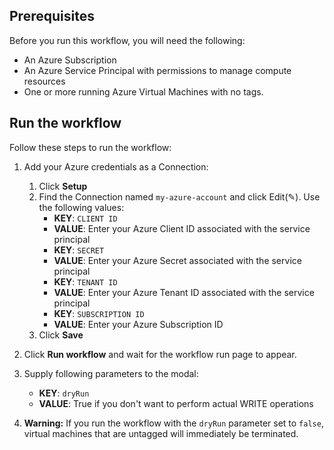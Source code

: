 ## Prerequisites

Before you run this workflow, you will need the following:
- An Azure Subscription
- An Azure Service Principal with permissions to manage compute resources
- One or more running Azure Virtual Machines with no tags. 

## Run the workflow

Follow these steps to run the workflow:
1. Add your Azure credentials as a Connection:
   1. Click **Setup**  
   2. Find the Connection named `my-azure-account` and click Edit(✎). Use the following values:  
      - **KEY**: `CLIENT ID`  
      - **VALUE**: Enter your Azure Client ID associated with the service principal  
      - **KEY**: `SECRET`  
      - **VALUE**: Enter your Azure Secret associated with the service principal  
      - **KEY**: `TENANT ID`  
      - **VALUE**: Enter your Azure Tenant ID associated with the service principal    
      - **KEY**: `SUBSCRIPTION ID`  
      - **VALUE**: Enter your Azure Subscription ID   
   3. Click **Save**  

2. Click **Run workflow** and wait for the workflow run page to appear.  
3. Supply following parameters to the modal:  
   - **KEY**: `dryRun`  
   - **VALUE**: True if you don't want to perform actual WRITE operations  

4. **Warning:** If you run the workflow with the `dryRun` parameter set to
   `false`, virtual machines that are untagged will immediately be terminated.

